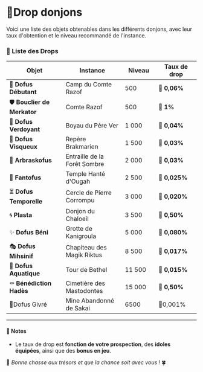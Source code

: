 # 🔱Drop donjons

Voici une liste des objets obtenables dans les différents donjons, avec leur taux d'obtention et le niveau recommandé de l'instance.

### 📜 Liste des Drops <a href="#liste-des-drops" id="liste-des-drops"></a>

<table><thead><tr><th width="208">Objet</th><th width="230">Instance</th><th width="111">Niveau</th><th width="158">Taux de drop</th></tr></thead><tbody><tr><td>🥚 <strong>Dofus Débutant</strong></td><td>Camp du Comte Razof</td><td>500</td><td>🎯 <strong>0,06%</strong></td></tr><tr><td>🛡️ <strong>Bouclier de Merkator</strong></td><td>Comte Razof</td><td>500</td><td>🎯 <strong>1%</strong></td></tr><tr><td>🌿 <strong>Dofus Verdoyant</strong></td><td>Boyau du Père Ver</td><td>1 000</td><td>🎯 <strong>0,04%</strong></td></tr><tr><td>🧪 <strong>Dofus Visqueux</strong></td><td>Repère Brakmarien</td><td>1 500</td><td>🎯 <strong>0,03%</strong></td></tr><tr><td>🌲 <strong>Arbraskofus</strong></td><td>Entraille de la Forêt Sombre</td><td>2 000</td><td>🎯 <strong>0,03%</strong></td></tr><tr><td>👻 <strong>Fantofus</strong></td><td>Temple Hanté d'Ougah</td><td>2 500</td><td>🎯 <strong>0,025%</strong></td></tr><tr><td>⏳ <strong>Dofus Temporelle</strong></td><td>Cercle de Pierre Corrompu</td><td>3 000</td><td>🎯 <strong>0,020%</strong></td></tr><tr><td>🌀 <strong>Plasta</strong></td><td>Donjon du Chaloeil</td><td>3 500</td><td>🎯 <strong>0,50%</strong></td></tr><tr><td>✨ <strong>Dofus Béni</strong></td><td>Grotte de Kanigroula</td><td>5 000</td><td>🎯 <strong>0,080%</strong></td></tr><tr><td>🎭 <strong>Dofus Mihsinif</strong></td><td>Chapiteau des Magik Riktus</td><td>8 500</td><td>🎯 <strong>0,017%</strong></td></tr><tr><td>🌊 <strong>Dofus Aquatique</strong></td><td>Tour de Bethel</td><td>11 500</td><td>🎯 <strong>0,015%</strong></td></tr><tr><td>⚰️ <strong>Bénédiction Hadès</strong></td><td>Cimetière des Mastodontes</td><td>15 000</td><td>🎯 <strong>0,50%</strong></td></tr><tr><td>🥚Dofus Givré</td><td>Mine Abandonné de Sakai</td><td>6500</td><td>🎯0,001%</td></tr></tbody></table>

***

#### 📌 Notes <a href="#notes" id="notes"></a>

* Le taux de drop est **fonction de votre prospection**, des **idoles équipées**, ainsi que des **bonus en jeu**.

🏹 _Bonne chasse aux trésors et que la chance soit avec vous !_ 🍀
